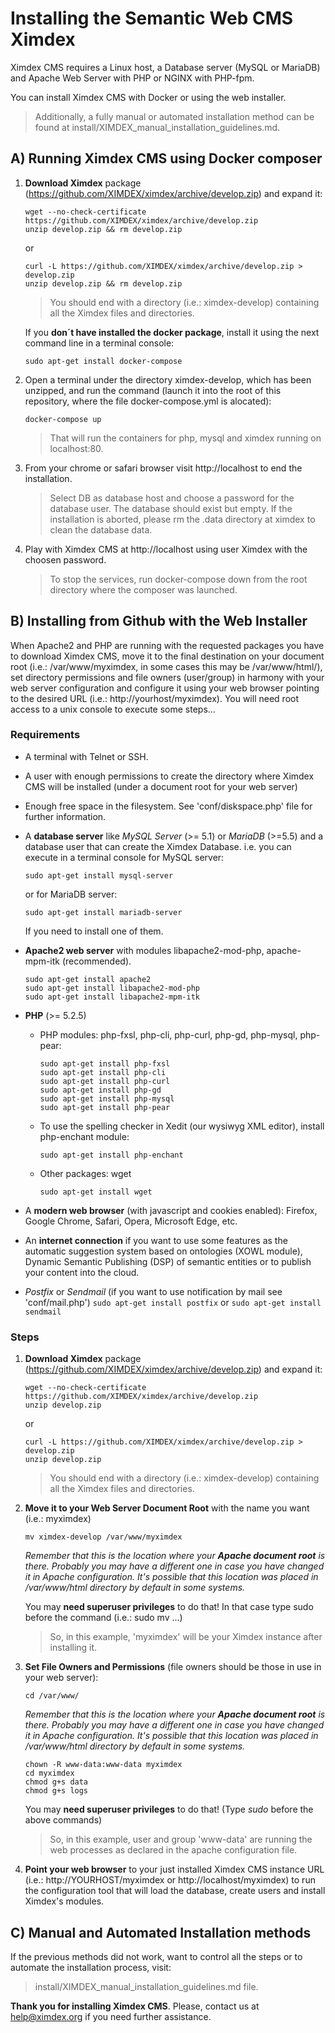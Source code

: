 # Installing the Semantic Web CMS Ximdex

Ximdex CMS requires a Linux host, a Database server (MySQL or MariaDB) and Apache Web Server with PHP or NGINX with PHP-fpm.

You can install Ximdex CMS with Docker or using the web installer.

> Additionally, a fully manual or automated installation method can be found at install/XIMDEX_manual_installation_guidelines.md.

## A) Running Ximdex CMS using Docker composer

1. **Download Ximdex** package (https://github.com/XIMDEX/ximdex/archive/develop.zip) and expand it:
	```
  	wget --no-check-certificate https://github.com/XIMDEX/ximdex/archive/develop.zip
	unzip develop.zip && rm develop.zip
  	```
	or
	```
  	curl -L https://github.com/XIMDEX/ximdex/archive/develop.zip > develop.zip
	unzip develop.zip && rm develop.zip
  	```
  	
	> You should end with a directory (i.e.: ximdex-develop) containing all the Ximdex files and directories.

	If you **don´t have installed the docker package**, install it using the next command line in a terminal console:
	
	```
	sudo apt-get install docker-compose
    ```
    
2. Open a terminal under the directory ximdex-develop, which has been unzipped, and run the command (launch it into the root of this repository, where the file docker-compose.yml is alocated):

    ```
	docker-compose up
    ```

    > That will run the containers for php, mysql and ximdex running on localhost:80. 

3. From your chrome or safari browser visit http://localhost to end the installation.
    > Select DB as database host and choose a password for the database user. The database should exist but empty. If the installation is aborted, please rm the .data directory at ximdex to clean the database data. 

4. Play with Ximdex CMS at http://localhost using user Ximdex with the choosen password.
    > To stop the services, run docker-compose down from the root directory where the composer was launched.

## B) Installing from Github with the Web Installer
When Apache2 and PHP are running with the requested packages you have to download Ximdex CMS, move it to the final destination on your document root (i.e.: /var/www/myximdex, in some cases this may be /var/www/html/), set directory permissions and file owners (user/group) in harmony with your web server configuration and configure it using your web browser pointing to the desired URL (i.e.: http://yourhost/myximdex). You will need root access to a unix console to execute some steps...

### Requirements
*  A terminal with Telnet or SSH.
*  A user with enough permissions to create the directory where Ximdex CMS will be installed (under a document root for your web server)
*  Enough free space in the filesystem. See 'conf/diskspace.php' file for further information.
*  A **database server** like *MySQL Server* (>= 5.1) or *MariaDB* (>=5.5) and a database user that can create the Ximdex Database.
    i.e. you can execute in a terminal console for MySQL server:
    ```
    sudo apt-get install mysql-server
    ```
    or for MariaDB server:
    ```
    sudo apt-get install mariadb-server
    ```
    If you need to install one of them.
    
*  **Apache2 web server** with modules libapache2-mod-php, apache-mpm-itk (recommended).
    ```
    sudo apt-get install apache2
    sudo apt-get install libapache2-mod-php
    sudo apt-get install libapache2-mpm-itk
    ```
    
*  **PHP** (>= 5.2.5)
	*  PHP modules: php-fxsl, php-cli, php-curl, php-gd, php-mysql, php-pear:
        ```
        sudo apt-get install php-fxsl
        sudo apt-get install php-cli
        sudo apt-get install php-curl
        sudo apt-get install php-gd
        sudo apt-get install php-mysql
        sudo apt-get install php-pear
        ```
	*  To use the spelling checker in Xedit (our wysiwyg XML editor), install php-enchant module:
        ```
	    sudo apt-get install php-enchant
	    ```
    *  Other packages: wget
        ```
        sudo apt-get install wget
        ```
        
*  A **modern web browser** (with javascript and cookies enabled): Firefox, Google Chrome, Safari, Opera, Microsoft Edge, etc.

*  An **internet connection** if you want to use some features as the automatic suggestion system based on ontologies (XOWL module), Dynamic Semantic Publishing (DSP) of semantic entities or to publish your content into the cloud.

*  *Postfix* or *Sendmail* (if you want to use notification by mail see 'conf/mail.php')
        ```
        sudo apt-get install postfix
        ```
        or
        ```
        sudo apt-get install sendmail
        ```

### Steps
1. **Download Ximdex** package (https://github.com/XIMDEX/ximdex/archive/develop.zip) and expand it:
	```
  	wget --no-check-certificate https://github.com/XIMDEX/ximdex/archive/develop.zip
	unzip develop.zip
  	```
	or
	```
  	curl -L https://github.com/XIMDEX/ximdex/archive/develop.zip > develop.zip
	unzip develop.zip
  	```
	> You should end with a directory (i.e.: ximdex-develop) containing all the Ximdex files and directories.

2. **Move it to your Web Server Document Root** with the name you want (i.e.: myximdex)
	```
	mv ximdex-develop /var/www/myximdex
	```
	_Remember that this is the location where your **Apache document root** is there. Probably you may have a different one in case you have changed it in Apache configuration. It's possible that this location was placed in */var/www/html* directory by default in some systems._

    You may **need superuser privileges** to do that! In that case type sudo before the command (i.e.: sudo mv ...)
	> So, in this example, 'myximdex' will be your Ximdex instance after installing it.

3. **Set File Owners and Permissions** (file owners should be those in use in your web server):
	```
	cd /var/www/
	```
	_Remember that this is the location where your **Apache document root** is there. Probably you may have a different one in case you have changed it in Apache configuration. It's possible that this location was placed in */var/www/html* directory by default in some systems._
	
	```
	chown -R www-data:www-data myximdex
	cd myximdex
	chmod g+s data
	chmod g+s logs
	```
	You may **need superuser privileges** to do that! (Type *sudo* before the above commands)

	> So, in this example, user and group 'www-data' are running the web processes as declared in the apache configuration file.

4. **Point your web browser** to your just installed Ximdex CMS instance URL (i.e.: http://YOURHOST/myximdex or http://localhost/myximdex) to run the configuration tool that will load the database, create users and install Ximdex's modules.

## C) Manual and Automated Installation methods
If the previous methods did not work, want to control all the steps or to automate the installation process, visit:

> install/XIMDEX_manual_installation_guidelines.md file.


**Thank you for installing Ximdex CMS**. Please, contact us at help@ximdex.org if you need further assistance.
